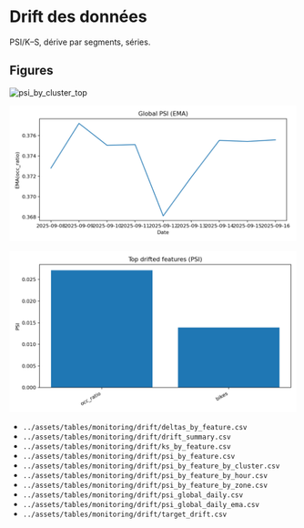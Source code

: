 # Drift des données

PSI/K–S, dérive par segments, séries.

## Figures
![psi_by_cluster_top](../assets/figs/monitoring/drift/psi_by_cluster_top.png)

![psi_global_ema](../assets/figs/monitoring/drift/psi_global_ema.png)

![psi_top_features](../assets/figs/monitoring/drift/psi_top_features.png)

- `../assets/tables/monitoring/drift/deltas_by_feature.csv`
- `../assets/tables/monitoring/drift/drift_summary.csv`
- `../assets/tables/monitoring/drift/ks_by_feature.csv`
- `../assets/tables/monitoring/drift/psi_by_feature.csv`
- `../assets/tables/monitoring/drift/psi_by_feature_by_cluster.csv`
- `../assets/tables/monitoring/drift/psi_by_feature_by_hour.csv`
- `../assets/tables/monitoring/drift/psi_by_feature_by_zone.csv`
- `../assets/tables/monitoring/drift/psi_global_daily.csv`
- `../assets/tables/monitoring/drift/psi_global_daily_ema.csv`
- `../assets/tables/monitoring/drift/target_drift.csv`

